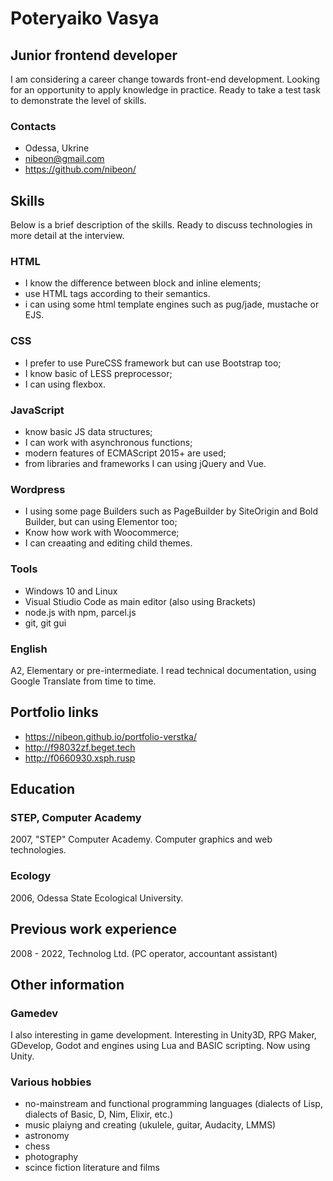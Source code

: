# Poteryaiko Vasya
## Junior frontend developer

I am considering a career change towards front-end development. Looking for an opportunity to apply knowledge in practice.
Ready to take a test task to demonstrate the level of skills.

### Contacts
- Odessa, Ukrine
- nibeon@gmail.com
- https://github.com/nibeon/

## Skills

Below is a brief description of the skills. Ready to discuss technologies in more detail at the interview.

### HTML
- I know the difference between block and inline elements;
- use HTML tags according to their semantics.
- i can using some html template engines such as pug/jade, mustache or EJS.

### CSS
- I prefer to use PureCSS framework but can use Bootstrap too;
- I know basic of LESS preprocessor;
- I can using flexbox.

### JavaScript 
- know basic JS data structures;
- I can work with asynchronous functions;
- modern features of ECMAScript 2015+ are used;
- from libraries and frameworks I can using jQuery and Vue.

### Wordpress
- I using some page Builders such as PageBuilder by SiteOrigin and Bold Builder, but can using Elementor too;
- Know how work with Woocommerce;
- I can creaating and editing child themes.

### Tools
- Windows 10 and Linux
- Visual Stiudio Code as main editor (also using Brackets) 
- node.js with npm, parcel.js
- git, git gui


### English
A2, Elementary or pre-intermediate. I read technical documentation, using Google Translate from time to time.

## Portfolio links
- https://nibeon.github.io/portfolio-verstka/
- http://f98032zf.beget.tech
- http://f0660930.xsph.rusp

## Education

### STEP, Computer Academy
2007, "STEP" Computer Academy. Computer graphics and web technologies.

### Ecology
2006, Odessa State Ecological University.

## Previous work experience
2008 - 2022, Technolog Ltd. (PC operator, accountant assistant)

## Other information

### Gamedev

I also interesting in game development. Interesting in Unity3D, RPG Maker, GDevelop, Godot and engines using Lua and BASIC scripting. 
Now using Unity.

### Various hobbies

- no-mainstream and functional programming languages (dialects of Lisp, dialects of Basic, D, Nim, Elixir, etc.) 
- music plaiyng and creating (ukulele, guitar, Audacity, LMMS)
- astronomy
- chess
- photography
- scince fiction literature and films